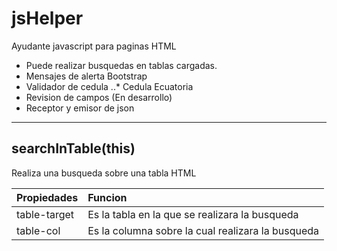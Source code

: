 # jsHelper

Ayudante javascript para paginas HTML

* Puede realizar busquedas en tablas cargadas.
* Mensajes de alerta Bootstrap
* Validador de cedula 
..* Cedula Ecuatoria
* Revision de campos (En desarrollo)
* Receptor y emisor de json

***

## searchInTable(this)

Realiza una busqueda sobre una tabla HTML

| Propiedades  | Funcion                                           |
| ------------ |:------------------------------------------------- |
| table-target | Es la tabla en la que se realizara la busqueda    |
| table-col    | Es la columna sobre la cual realizara la busqueda |